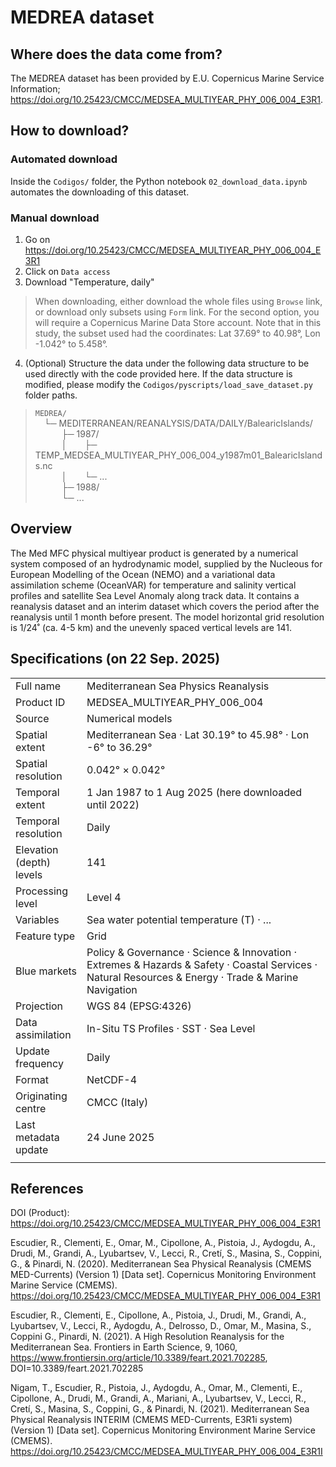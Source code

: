 # MEDREA dataset

## Where does the data come from?

The MEDREA dataset has been provided by E.U. Copernicus Marine Service Information; https://doi.org/10.25423/CMCC/MEDSEA_MULTIYEAR_PHY_006_004_E3R1.

## How to download?

### Automated download

Inside the `Codigos/` folder, the Python notebook `02_download_data.ipynb` automates the downloading of this dataset.

### Manual download

 1. Go on https://doi.org/10.25423/CMCC/MEDSEA_MULTIYEAR_PHY_006_004_E3R1
 2. Click on `Data access`
 3. Download "Temperature, daily"
 
 > When downloading, either download the whole files using `Browse` link, or download only subsets using `Form` link. For the second option, you will require a Copernicus Marine Data Store account. Note that in this study, the subset used had the coordinates: Lat 37.69° to 40.98°, Lon -1.042° to 5.458°.

 4. (Optional) Structure the data under the following data structure to be used directly with the code provided here. If the data structure is modified, please modify the `Codigos/pyscripts/load_save_dataset.py` folder paths.

 >  `MEDREA/` <br>
 >   └─ MEDITERRANEAN/REANALYSIS/DATA/DAILY/BalearicIslands/ <br>
 >     ├─ 1987/ <br>
 >     │  ├─ TEMP_MEDSEA_MULTIYEAR_PHY_006_004_y1987m01_BalearicIslands.nc <br>
 >     │  └─ ... <br>
 >     ├─ 1988/ <br>
 >     └─ ... <br>

## Overview

The Med MFC physical multiyear product is generated by a numerical system composed of an hydrodynamic model, supplied by the Nucleous for European Modelling of the Ocean (NEMO) and a variational data assimilation scheme (OceanVAR) for temperature and salinity vertical profiles and satellite Sea Level Anomaly along track data. It contains a reanalysis dataset and an interim dataset which covers the period after the reanalysis until 1 month before present. The model horizontal grid resolution is 1/24˚ (ca. 4-5 km) and the unevenly spaced vertical levels are 141.

## Specifications (on 22 Sep. 2025)

|   |   |
| - | - |
| Full name             | Mediterranean Sea Physics Reanalysis    |
| Product ID            | MEDSEA_MULTIYEAR_PHY_006_004    |
| Source                | Numerical models    |
| Spatial extent        | Mediterranean Sea · Lat 30.19° to 45.98° · Lon -6° to 36.29° |
| Spatial resolution    | 0.042° × 0.042°    |
| Temporal extent       | 1 Jan 1987 to 1 Aug 2025 (here downloaded until 2022)     |
| Temporal resolution   | Daily    |
| Elevation (depth) levels | 141    |
| Processing level      | Level 4    |
| Variables             | Sea water potential temperature (T) · ...   |
| Feature type          | Grid    |
| Blue markets          | Policy & Governance · Science & Innovation · Extremes & Hazards & Safety · Coastal Services · Natural Resources & Energy · Trade & Marine Navigation    |
| Projection            | WGS 84 (EPSG:4326)    |
| Data assimilation     | In-Situ TS Profiles · SST · Sea Level    |
| Update frequency      | Daily    |
| Format                | NetCDF-4    |
| Originating centre    | CMCC (Italy)    |
| Last metadata update  | 24 June 2025    |
|   |   |

## References

DOI (Product): https://doi.org/10.25423/CMCC/MEDSEA_MULTIYEAR_PHY_006_004_E3R1

Escudier, R., Clementi, E., Omar, M., Cipollone, A., Pistoia, J., Aydogdu, A., Drudi, M., Grandi, A., Lyubartsev, V., Lecci, R., Cretí, S., Masina, S., Coppini, G., & Pinardi, N. (2020). Mediterranean Sea Physical Reanalysis (CMEMS MED-Currents) (Version 1) [Data set]. Copernicus Monitoring Environment Marine Service (CMEMS). https://doi.org/10.25423/CMCC/MEDSEA_MULTIYEAR_PHY_006_004_E3R1

Escudier, R., Clementi, E., Cipollone, A., Pistoia, J., Drudi, M., Grandi, A., Lyubartsev, V., Lecci, R., Aydogdu, A., Delrosso, D., Omar, M., Masina, S., Coppini G., Pinardi, N. (2021). A High Resolution Reanalysis for the Mediterranean Sea. Frontiers in Earth Science, 9, 1060, https://www.frontiersin.org/article/10.3389/feart.2021.702285, DOI=10.3389/feart.2021.702285

Nigam, T., Escudier, R., Pistoia, J., Aydogdu, A., Omar, M., Clementi, E., Cipollone, A., Drudi, M., Grandi, A., Mariani, A., Lyubartsev, V., Lecci, R., Cretí, S., Masina, S., Coppini, G., & Pinardi, N. (2021). Mediterranean Sea Physical Reanalysis INTERIM (CMEMS MED-Currents, E3R1i system) (Version 1) [Data set]. Copernicus Monitoring Environment Marine Service (CMEMS). https://doi.org/10.25423/CMCC/MEDSEA_MULTIYEAR_PHY_006_004_E3R1I

